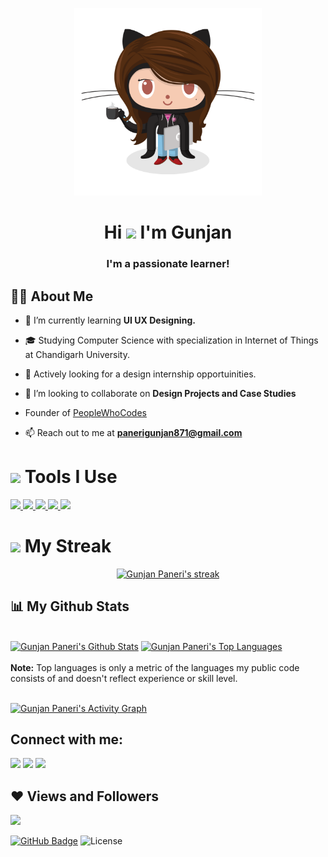 <p align="center">
<a align="center"><img src="https://raw.githubusercontent.com/DeepaPrasanna/DeepaPrasanna/master/images/femalecodertocat.png" width="300px"> </a>
</p>



<h1 align="center">Hi <img src="https://raw.githubusercontent.com/MartinHeinz/MartinHeinz/master/wave.gif" width="30px"> I'm Gunjan</h1>
<h3 align="center">I'm a passionate learner!</h3>


## 🙋‍♂️ About Me

- 🌱 I’m currently learning **UI UX Designing.**

- 🎓 Studying Computer Science with specialization in Internet of Things at Chandigarh University.

- 💼   Actively looking for a design internship opportuinities.

- 👯 I’m looking to collaborate on **Design Projects and Case Studies**

- Founder of <a href="https://www.linkedin.com/company/peoplewho-codes" target="_blank">PeopleWhoCodes</a>

- 📫 Reach out to me at **panerigunjan871@gmail.com**


<h1/><img src="https://raw.githubusercontent.com/JayantGoel001/JayantGoel001/master/GIF/github.gif" width="50px"/> Tools I Use</h1>
    
<p align="left"> 
    <a href="https://www.figma.com/" target="_blank"> <img src="https://img.icons8.com/color/48/000000/figma--v2.png"/> </a>
    <a href="https://www.adobe.com/in/products/xd.html" target="_blank"> <img src="https://img.icons8.com/color/48/000000/adobe-xd--v2.png"/> </a>
    <a href="https://www.adobe.com/in/products/illustrator.html" target="_blank"> <img src="https://img.icons8.com/color/48/000000/adobe-illustrator--v1.png"/> </a>
    <a href="https://www.adobe.com/in/products/indesign.html" target="_blank"> <img src="https://img.icons8.com/color/48/000000/adobe-indesign--v1.png"/> </a>
    <a href="https://www.adobe.com/in/products/photoshop.html" target="_blank"> <img src="https://img.icons8.com/color/48/000000/adobe-photoshop--v1.png"/> </a>
</p>
    
<h1/><img src="https://camo.githubusercontent.com/63371d36886ee658f5a97401f393e1ab1684b2fd3de674b8f5efc7d410b2a3d0/68747470733a2f2f6d656469612e67697068792e636f6d2f6d656469612f57556c706c634d704f43456d5447427442572f67697068792e676966" width="50px"/> My Streak</h1>
    
<p align="center">
    <a href="https://github.com/iamgunjan/github-readme-streak-stats">
        <img title="🔥 Get streak stats for your profile at git.io/streak-stats" alt="Gunjan Paneri's streak" src="https://github-readme-streak-stats.herokuapp.com/?user=iamgunjan&theme=black-ice&hide_border=true&stroke=0000&background=060A0CD0"/>
    </a>
</p>


## 📊 My Github Stats

  <br/>
    <a href="https://github.com/iamgunjan/github-readme-stats"><img alt="Gunjan Paneri's Github Stats" src="https://github-readme-stats.vercel.app/api?username=iamgunjan&show_icons=true&count_private=true&theme=react&hide_border=true&bg_color=0D1117" /></a>
  <a href="https://github.com/iamgunjan/github-readme-stats"><img alt="Gunjan Paneri's Top Languages" src="https://github-readme-stats.vercel.app/api/top-langs/?username=iamgunjan&langs_count=8&count_private=true&layout=compact&theme=react&hide_border=true&bg_color=0D1117" /></a>

  <br/>
<br>
  <b>Note:</b> Top languages is only a metric of the languages my public code consists of and doesn't reflect experience or skill level.


<br/>
<br>

<a href="https://github.com/iamgunjan/github-readme-activity-graph"><img alt="Gunjan Paneri's Activity Graph" src="https://activity-graph.herokuapp.com/graph?username=iamgunjan&bg_color=0D1117&color=5BCDEC&line=5BCDEC&point=FFFFFF&hide_border=true" /></a>

## Connect with me:
<p align="left">

<a href = "https://www.linkedin.com/in/gunjanpaneri871/"><img src="https://img.icons8.com/fluent/48/000000/linkedin.png"/></a>
<a href = "https://twitter.com/gunjan_paneri"><img src="https://img.icons8.com/fluent/48/000000/twitter.png"/></a>
<a href = "https://www.youtube.com/channel/UCpwPUtcsdwetPI0W7wa8HtA"><img src="https://img.icons8.com/color/48/000000/youtube-play.png"/></a>

</p>

## ❤ Views and Followers
<a href="https://github.com/Meghna-DAS/github-profile-views-counter">
    <img src="https://komarev.com/ghpvc/?username=iamgunjan">
</a>

<a href="https://github.com/iamgunjan?tab=followers"><img src="https://img.shields.io/github/followers/iamgunjan?label=Followers&style=social" alt="GitHub Badge"></a> 
![License](https://camo.githubusercontent.com/890acbdcb87868b382af9a4b1fac507b9659d9bf/68747470733a2f2f696d672e736869656c64732e696f2f62616467652f6c6963656e73652d4d49542d626c75652e737667)
